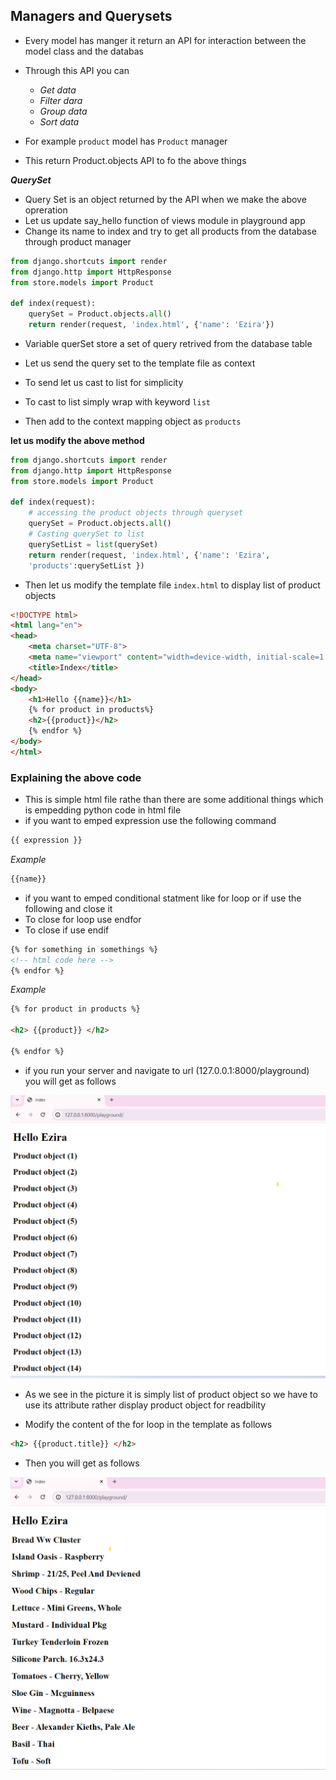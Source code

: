 ## Managers and Querysets

- Every model has manger it return an API for interaction between the model class and the databas
- Through this API you can 
    -  _Get data_
    - _Filter dara_
    - _Group data_
    - _Sort data_

- For example `product` model has `Product` manager
- This return Product.objects API to fo the above things

___QuerySet___

- Query Set is an object returned by the API when we make the above opreration
- Let us update say_hello function of views module in playground app
- Change its name to index and try to get all products from the database through product manager

```python
from django.shortcuts import render
from django.http import HttpResponse
from store.models import Product

def index(request):
    querySet = Product.objects.all()
    return render(request, 'index.html', {'name': 'Ezira'})
```
- Variable querSet store a set of query retrived from the database table 

- Let us send the query set to the template file as context
- To send let us cast to list for simplicity
- To cast to list simply wrap with keyword `list`
- Then add to the context mapping object as `products`

__let us modify the above method__

```python
from django.shortcuts import render
from django.http import HttpResponse
from store.models import Product

def index(request):
    # accessing the product objects through queryset
    querySet = Product.objects.all()
    # Casting querySet to list
    querySetList = list(querySet)
    return render(request, 'index.html', {'name': 'Ezira',
    'products':querySetList })
```

- Then let us modify the template file `index.html`
to display list of product objects

```html
<!DOCTYPE html>
<html lang="en">
<head>
    <meta charset="UTF-8">
    <meta name="viewport" content="width=device-width, initial-scale=1.0">
    <title>Index</title>
</head>
<body>
    <h1>Hello {{name}}</h1>
    {% for product in products%}
    <h2>{{product}}</h2>
    {% endfor %}
</body>
</html>
```

### Explaining the above code

- This is simple html file rathe than there are some additional things which is empedding python code in html file
- if you want to emped expression use the following command

```html
{{ expression }}

```

_Example_

```html
{{name}}
```
- if you want to emped conditional statment like for loop or if use the following and close it
- To close for loop use endfor
- To close if use endif

```html
{% for something in somethings %}
<!-- html code here -->
{% endfor %}

```

_Example_

```html
{% for product in products %}

<h2> {{product}} </h2>

{% endfor %}
```

- if you run your server and navigate to url (127.0.0.1:8000/playground) you will get as follows

![empedding](../Images/embed.png)

- As we see in the picture it is simply list of product object so we have to use its attribute rather display product object for readbility

- Modify the content of the for loop in the template as follows

```html
<h2> {{product.title}} </h2>
```

- Then you will get as follows

![Corredcted embed](../Images/correctd%20emped.png)